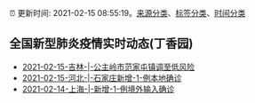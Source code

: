 :alarm_clock: 更新时间: 2021-02-15 08:55:19。[来源分类](../README.md)、[标签分类](../TAGS.md)、[时间分类](../TIMELINE.md)

## 全国新型肺炎疫情实时动态(丁香园)




- [2021-02-15-吉林-|-公主岭市范家屯镇调至低风险](http://app.cctv.com/special/cportal/detail/arti/index.html?id=Arti1lnDLdvyGnZsoyzdWdo5210215&isfromapp=1) 
- [2021-02-15-河北-|-石家庄新增-1-例本地确诊](http://app.cctv.com/special/cportal/detail/arti/index.html?id=ArtiDsoOjfFo4iuWSDALrokw210215&isfromapp=1) 
- [2021-02-14-上海-|-新增-1-例境外输入确诊](http://app.cctv.com/special/cportal/detail/arti/index.html?id=ArtieigCdd6V0R2uTa907LFB210215&isfromapp=1) 